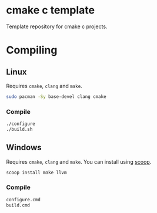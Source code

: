 # cmake c template

Template repository for cmake c projects.

# Compiling

## Linux

Requires `cmake`, `clang` and `make`.

```bash
sudo pacman -Sy base-devel clang cmake
```

### Compile

```bash
./configure
./build.sh
```

## Windows

Requires `cmake`, `clang` and `make`. You can install using [scoop](https://scoop.sh/).

```bash
scoop install make llvm
```

### Compile

```cmd
configure.cmd
build.cmd
```
